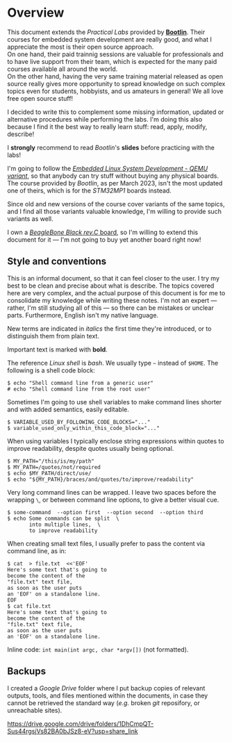 # Overview

This document extends the *Practical Labs* provided by [**Bootlin**](https://bootlin.com/).
Their courses for embedded system development are really good, and what I appreciate the most is their open source approach.<br/>
On one hand, their paid trainnig sessions are valuable for professionals and to have live support from their team, which is expected for the many paid courses available all around the world.<br/>
On the other hand, having the very same training material released as open source really gives more opportunity to spread knowledge on such complex topics even for students, hobbyists, and us amateurs in general!
We all love free open source stuff!

I decided to write this to complement some missing information, updated or alternative procedures while performing the labs.
I'm doing this also because I find it the best way to really learn stuff: read, apply, modify, describe!

I **strongly** recommend to read *Bootlin*'s **slides** before practicing with the labs!

I'm going to follow the
[*Embedded Linux System Development - QEMU variant*](https://bootlin.com/doc/training/embedded-linux-qemu/),
so that anybody can try stuff without buying any physical boards.
The course provided by *Bootlin*, as per March 2023, isn't the most updated one of theirs, which is for the *STM32MP1* boards instead.

Since old and new versions of the course cover variants of the same topics, and I find all those variants valuable knowledge, I'm willing to provide such variants as well.

I own a [*BeagleBone Black rev.C* board](https://beagleboard.org/black),
so I'm willing to extend this document for it &mdash; I'm not going to buy yet another board right now!


## Style and conventions

This is an informal document, so that it can feel closer to the user.
I try my best to be clean and precise about what is describe.
The topics covered here are very complex, and the actual purpose of this document is for me to consolidate my knowledge while writing these notes.
I'm not an expert &mdash; rather, I'm still studying all of this &mdash; so there can be mistakes or unclear parts.
Furthermore, English isn't my native language.

New terms are indicated in *italics* the first time they're introduced, or to distinguish them from plain text.

Important text is marked with **bold**.

The reference *Linux shell* is *bash*. We usually type `~` instead of `$HOME`.
The following is a shell code block:

```console
$ echo "Shell command line from a generic user"
# echo "Shell command line from the root user"
```

Sometimes I'm going to use shell variables to make command lines shorter and with added semantics, easily editable.

```console
$ VARIABLE_USED_BY_FOLLOWING_CODE_BLOCKS="..."
$ variable_used_only_within_this_code_block="..."
```

When using variables I typically enclose string expressions within quotes to improve readability, despite quotes usually being optional.

```console
$ MY_PATH="/this/is/my/path"
$ MY_PATH=/quotes/not/required
$ echo $MY_PATH/direct/use/
$ echo "${MY_PATH}/braces/and/quotes/to/improve/readability"
```

Very long command lines can be wrapped. I leave two spaces before the wrapping `\`, or between command line options, to give a better visual cue.

```console
$ some-command  --option first  --option second  --option third
$ echo Some commands can be split  \
       into multiple lines,  \
       to improve readability
```

When creating small text files, I usually prefer to pass the content via command line, as in:

```console
$ cat  > file.txt  <<'EOF'
Here's some text that's going to
become the content of the
"file.txt" text file,
as soon as the user puts
an 'EOF' on a standalone line.
EOF
$ cat file.txt
Here's some text that's going to
become the content of the
"file.txt" text file,
as soon as the user puts
an 'EOF' on a standalone line.
```

Inline code: `int main(int argc, char *argv[])` (not formatted).


## Backups

I created a *Google Drive* folder where I put backup copies of relevant outputs, tools, and files mentioned within the documents, in case they cannot be retrieved the standard way (*e.g.* broken *git* reposifory, or unreachable sites).

<https://drive.google.com/drive/folders/1DhCmpQT-Sus44rgsjVs82BA0bJSz8-eV?usp=share_link>
